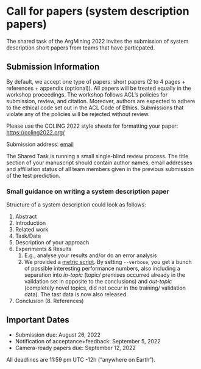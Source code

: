 # Call for papers (system description papers)

The shared task of the ArgMining 2022 invites the submission of system description short papers from teams that have particpated.

## Submission Information

By default, we accept one type of papers: short papers (2 to 4 pages + references + appendix (optional)). All papers will be treated equally in the workshop proceedings. The workshop follows ACL’s policies for submission, review, and citation. Moreover, authors are expected to adhere to the ethical code set out in the ACL Code of Ethics. Submissions that violate any of the policies will be rejected without review.

Please use the COLING 2022 style sheets for formatting your paper: https://coling2022.org/

Submission address: [email](mailto:argmining22_shared_task-organizers@cl.uni-heidelberg.de)

The Shared Task is running a small single-blind review process. The title section of your manuscript should contain author names, email addresses and affiliation status of all team members given in the previous submission of the test prediction.

### Small guidance on writing a system description paper

Structure of a system description could look as follows:

1. Abstract
2. Introduction
3. Related work
4. Task/Data
5. Description of your approach
6. Experiments & Results
   1. E.g., analyse your results and/or do an error analysis
   2. We provided a [metric script](https://github.com/phhei/ArgsValidNovel/blob/gh-pages/Evaluation/Evaluator.py). By setting ``--verbose``, you get a bunch of possible interesting performance numbers, also including a separation into _in-topic_ (topic/ premises occurred already in the validation set in opposite to the conclusions) and _out-topic_ (completely novel topics, did not occur in the training/ validation data). The tast data is now also released.
7. Conclusion
(8. References)

## Important Dates

- Submission due: August 26, 2022
- Notification of acceptance+feedback: September 5, 2022
- Camera-ready papers due: September 12, 2022

All deadlines are 11:59 pm UTC -12h (“anywhere on Earth”).
